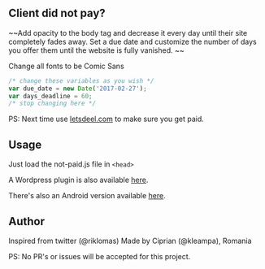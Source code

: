 ## Client did not pay?


~~Add opacity to the body tag and decrease it every day until their site completely fades away. Set a due date and customize the number of days you offer them until the website is fully vanished. ~~

Change all fonts to be Comic Sans

```javascript
/* change these variables as you wish */
var due_date = new Date('2017-02-27');
var days_deadline = 60;
/* stop changing here */
```

PS: Next time use [letsdeel.com](https://letsdeel.com ) to make sure you get paid.

## Usage
Just load the not-paid.js file in ```<head>```

A Wordpress plugin is also available [here](https://github.com/SurfEdge/not-paid-wp).

There's also an Android version available [here](https://github.com/theapache64/faded).

## Author

Inspired from twitter (@riklomas)
Made by Ciprian (@kleampa), Romania

PS: No PR's or issues will be accepted for this project. 
